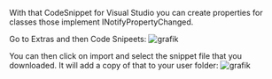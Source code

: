 With that CodeSnippet for Visual Studio you can create properties for classes those implement INotifyPropertyChanged. 

Go to Extras and then Code Snipeets:
![grafik](https://github.com/denizmaral/VisualStudio_Snippets/assets/55183821/f94e3c96-8f97-45e9-8aba-1fb8172f372e)


You can then click on import and select the snippet file that you downloaded. It will add a copy of that to your user folder:
![grafik](https://github.com/denizmaral/VisualStudio_Snippets/assets/55183821/4abd601a-54db-4c8d-bd31-82a11156a40b)
